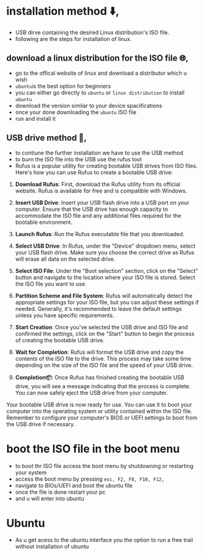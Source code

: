 # installation method ⬇️,
* USB dirve containing the desired Linux distribution's ISO file.
* following are the steps for installation of linux.
## download a linux distribution for the ISO file 🌐,
* go to the offical website of linux and download a distributor which u wish
* `ubuntu`is the best option for beginners
* you can either go directly to `ubuntu` or `linux distribution` to install `ubuntu`
* download the version similar to your device spacifications
* once your done downloading the `ubuntu` ISO file
* run and install it
## USB drive method 📝,
* to contiune the further installation we have to use the USB method
* to burn the ISO file into the USB use the rufus tool
* Rufus is a popular utility for creating bootable USB drives from ISO files. Here's how you can use Rufus to create a bootable USB drive:

1. **Download Rufus**: First, download the Rufus utility from its official website. Rufus is available for free and is compatible with Windows.

2. **Insert USB Drive**: Insert your USB flash drive into a USB port on your computer. Ensure that the USB drive has enough capacity to accommodate the ISO file and any additional files required for the bootable environment.

3. **Launch Rufus**: Run the Rufus executable file that you downloaded.

4. **Select USB Drive**: In Rufus, under the "Device" dropdown menu, select your USB flash drive. Make sure you choose the correct drive as Rufus will erase all data on the selected drive.

5. **Select ISO File**: Under the "Boot selection" section, click on the "Select" button and navigate to the location where your ISO file is stored. Select the ISO file you want to use.

6. **Partition Scheme and File System**: Rufus will automatically detect the appropriate settings for your ISO file, but you can adjust these settings if needed. Generally, it's recommended to leave the default settings unless you have specific requirements.

7. **Start Creation**: Once you've selected the USB drive and ISO file and confirmed the settings, click on the "Start" button to begin the process of creating the bootable USB drive.

8. **Wait for Completion**: Rufus will format the USB drive and copy the contents of the ISO file to the drive. This process may take some time depending on the size of the ISO file and the speed of your USB drive.

9. **Completion📦️**: Once Rufus has finished creating the bootable USB drive, you will see a message indicating that the process is complete. You can now safely eject the USB drive from your computer.

Your bootable USB drive is now ready for use. You can use it to boot your computer into the operating system or utility contained within the ISO file. Remember to configure your computer's BIOS or UEFI settings to boot from the USB drive if necessary. 

# boot the ISO file in the boot menu 
* to boot thr ISO file access the boot menu by shutdowning or restarting your system
* access the boot menu by pressing `esc, F2, F8, F10, F12,`
* navigate to BIOs/UEFI and boot the ubuntu file
* once the file is done restart your pc
* and u will enter into ubuntu

# Ubuntu 
* As u get acess to the ubuntu interface you the option to run a free trail without installation of ubuntu

